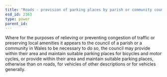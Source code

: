 ```yaml
---
title: "Roads - provision of parking places by parish or community councils"
esd_id: 2363
type: power
parent_id:  
---
```


Where for the purposes of relieving or preventing congestion of traffic or preserving local amenities it appears to the council of a parish or a community in Wales to be necessary to do so, the council may provide within their area and maintain suitable parking places for bicycles and motor cycles, or provide within their area and maintain suitable parking places, otherwise than on roads, for vehicles of other descriptions or for vehicles generally.

